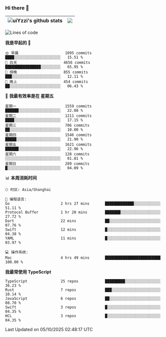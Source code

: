 ### Hi there 👋

<!--
**uiYzzi/uiYzzi** is a ✨ _special_ ✨ repository because its `README.md` (this file) appears on your GitHub profile.

Here are some ideas to get you started:

- 🔭 I’m currently working on ...
- 🌱 I’m currently learning ...
- 👯 I’m looking to collaborate on ...
- 🤔 I’m looking for help with ...
- 💬 Ask me about ...
- 📫 How to reach me: ...
- 😄 Pronouns: ...
- ⚡ Fun fact: ...
-->
| <img align="center" src="https://github-readme-stats.vercel.app/api?username=uiyzzi&show_icons=true&include_all_commits=true&hide_border=true" alt="uiYzzi's github stats" /> | <img align="center" src="https://github-readme-stats.vercel.app/api/top-langs/?username=uiyzzi&layout=compact&hide_border=true" /> |
| ------------- | ------------- |

<!--START_SECTION:waka-->
![Lines of code](https://img.shields.io/badge/%E4%BB%8E%E3%80%8CHello%20World%E3%80%8D%E8%B5%B7%E6%88%91%E5%B7%B2%E7%BB%8F%E5%86%99%E4%BA%86-18.9%20million%20%E8%A1%8C%E4%BB%A3%E7%A0%81-blue)

**我是早起的 🐤** 

```text
🌞 早晨                     1095 commits        ████░░░░░░░░░░░░░░░░░░░░░   15.51 % 
🌆 白天                     4656 commits        ████████████████░░░░░░░░░   65.95 % 
🌃 傍晚                     855 commits         ███░░░░░░░░░░░░░░░░░░░░░░   12.11 % 
🌙 晚上                     454 commits         ██░░░░░░░░░░░░░░░░░░░░░░░   06.43 % 
```
📅 **我最有效率是在 星期五** 

```text
星期一                      1559 commits        ██████░░░░░░░░░░░░░░░░░░░   22.08 % 
星期二                      1211 commits        ████░░░░░░░░░░░░░░░░░░░░░   17.15 % 
星期三                      706 commits         ██░░░░░░░░░░░░░░░░░░░░░░░   10.00 % 
星期四                      1546 commits        █████░░░░░░░░░░░░░░░░░░░░   21.90 % 
星期五                      1621 commits        ██████░░░░░░░░░░░░░░░░░░░   22.96 % 
星期六                      128 commits         ░░░░░░░░░░░░░░░░░░░░░░░░░   01.81 % 
星期日                      289 commits         █░░░░░░░░░░░░░░░░░░░░░░░░   04.09 % 
```


📊 **本周消耗时间** 

```text
🕑︎ 时区: Asia/Shanghai

💬 编程语言: 
Go                       2 hrs 27 mins       █████████████░░░░░░░░░░░░   51.11 % 
Protocol Buffer          1 hr 20 mins        ███████░░░░░░░░░░░░░░░░░░   27.72 % 
Dart                     22 mins             ██░░░░░░░░░░░░░░░░░░░░░░░   07.76 % 
Swift                    12 mins             █░░░░░░░░░░░░░░░░░░░░░░░░   04.38 % 
YAML                     11 mins             █░░░░░░░░░░░░░░░░░░░░░░░░   03.97 % 

💻 操作系统: 
Mac                      4 hrs 49 mins       █████████████████████████   100.00 % 
```

**我最常使用 TypeScript** 

```text
TypeScript               25 repos            █████████░░░░░░░░░░░░░░░░   36.23 % 
Rust                     7 repos             ███░░░░░░░░░░░░░░░░░░░░░░   10.14 % 
JavaScript               6 repos             ██░░░░░░░░░░░░░░░░░░░░░░░   08.70 % 
Swift                    3 repos             █░░░░░░░░░░░░░░░░░░░░░░░░   04.35 % 
HCL                      3 repos             █░░░░░░░░░░░░░░░░░░░░░░░░   04.35 % 
```




 Last Updated on 05/10/2025 02:48:17 UTC
<!--END_SECTION:waka-->
